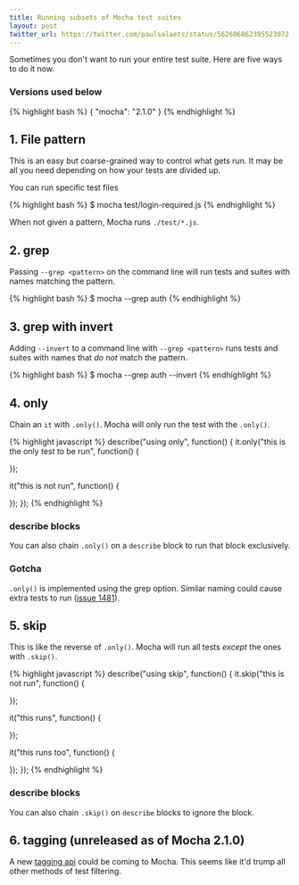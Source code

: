 ```yaml
---
title: Running subsets of Mocha test suites
layout: post
twitter_url: https://twitter.com/paulsalaets/status/562606862395523072
---
```


Sometimes you don't want to run your entire test suite. Here are five ways to do it now.

### Versions used below

{% highlight bash %}
{
  "mocha": "2.1.0"
}
{% endhighlight %}

## 1. File pattern

This is an easy but coarse-grained way to control what gets run. It may be all you need depending on how your tests are divided up.

You can run specific test files

{% highlight bash %}
$ mocha test/login-required.js
{% endhighlight %}

When not given a pattern, Mocha runs `./test/*.js`.

## 2. grep

Passing `--grep <pattern>` on the command line will run tests and suites with names matching the pattern.

{% highlight bash %}
$ mocha --grep auth
{% endhighlight %}

## 3. grep with invert

Adding `--invert` to a command line with `--grep <pattern>` runs tests and suites with names that *do not* match the pattern.

{% highlight bash %}
$ mocha --grep auth --invert
{% endhighlight %}

## 4. only

Chain an `it` with `.only()`. Mocha will only run the test with the `.only()`.

{% highlight javascript %}
describe("using only", function() {
  it.only("this is the only test to be run", function() {

  });

  it("this is not run", function() {

  });
});
{% endhighlight %}

### describe blocks

You can also chain `.only()` on a `describe` block to run that block exclusively.

### Gotcha

`.only()` is implemented using the grep option. Similar naming could cause extra tests to run ([issue 1481](https://github.com/mochajs/mocha/issues/1481)).

## 5. skip

This is like the reverse of `.only()`. Mocha will run all tests *except* the ones with `.skip()`.

{% highlight javascript %}
describe("using skip", function() {
  it.skip("this is not run", function() {

  });

  it("this runs", function() {

  });

  it("this runs too", function() {

  });
});
{% endhighlight %}

### describe blocks

You can also chain `.skip()` on `describe` blocks to ignore the block.

## 6. tagging (unreleased as of Mocha 2.1.0)

A new [tagging api](https://github.com/mochajs/mocha/pull/1445) could be coming to Mocha. This seems like it'd trump all other methods of test filtering.

